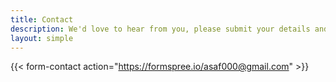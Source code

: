 ```yaml
---
title: Contact
description: We'd love to hear from you, please submit your details and we'll get back to you.
layout: simple
---
```


{{< form-contact action="https://formspree.io/asaf000@gmail.com"  >}}